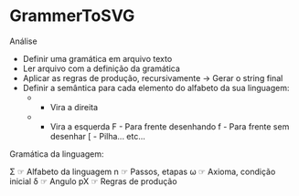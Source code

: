 # GrammerToSVG

Análise
- Definir uma gramática em arquivo texto
- Ler arquivo com a definição da gramática
- Aplicar as regras de produção, recursivamente → Gerar o string final
- Definir a semântica para cada elemento do alfabeto da sua linguagem:
    + - Vira a direita
    - - Vira a esquerda
    F - Para frente desenhando
    f - Para frente sem desenhar
    [ - Pilha... etc...
    
Gramática da linguagem:

Σ   ☞ Alfabeto da linguagem
n   ☞ Passos, etapas
ω   ☞ Axioma, condição inicial
δ   ☞ Angulo
pX  ☞ Regras de produção
